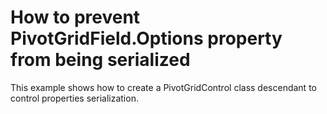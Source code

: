 # How to prevent PivotGridField.Options property from being serialized


<p>This example shows how to create a PivotGridControl class descendant to control properties serialization.</p>

<br/>


